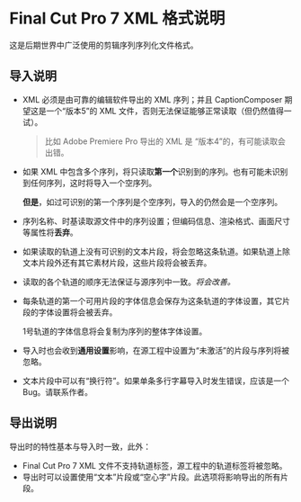 # Final Cut Pro 7 XML 格式说明

这是后期世界中广泛使用的剪辑序列序列化文件格式。

## 导入说明

- XML 必须是由可靠的编辑软件导出的 XML 序列；并且 CaptionComposer 期望这是一个“版本5”的 XML 文件，否则无法保证能够正常读取（但仍然值得一试）。

  > 比如 Adobe Premiere Pro 导出的 XML 是 “版本4”的，有可能读取会出错。

- 如果 XML 中包含多个序列，将只读取**第一个**识别到的序列。也有可能未识别到任何序列，这时将导入一个空序列。

  **但是**，如过可识别的第一个序列是个空序列，导入的仍然会是一个空序列。

- 序列名称、时基读取源文件中的序列设置；但编码信息、渲染格式、画面尺寸等属性将**丢弃**。

- 如果读取的轨道上没有可识别的文本片段，将会忽略这条轨道。如果轨道上除文本片段外还有其它素材片段，这些片段将会被丢弃。

- 读取的各个轨道的顺序无法保证与源序列中一致。*将会改善。*

- 每条轨道的第一个可用片段的字体信息会保存为这条轨道的字体设置，其它片段的字体设置将会被丢弃。

  1号轨道的字体信息将会复制为序列的整体字体设置。

- 导入时也会收到**通用设置**影响，在源工程中设置为“未激活”的片段与序列将被忽略。

- 文本片段中可以有“换行符”。如果单条多行字幕导入时发生错误，应该是一个 Bug。请联系作者。



## 导出说明

导出时的特性基本与导入时一致，此外：

- Final Cut Pro 7 XML 文件不支持轨道标签，源工程中的轨道标签将被忽略。
- 导出时可以设置使用“文本”片段或“空心字”片段。此选项将影响导出的所有片段。